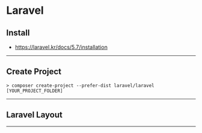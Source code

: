 # Laravel
## Install
* https://laravel.kr/docs/5.7/installation

---
## Create Project
```console
> composer create-project --prefer-dist laravel/laravel [YOUR_PROJECT_FOLDER]
```

---
## Laravel Layout

---
##
